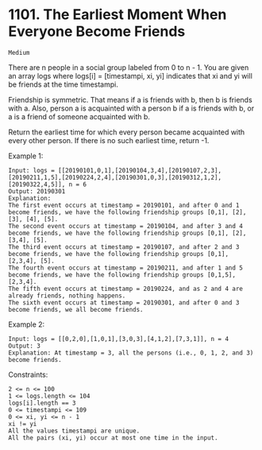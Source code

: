 # 1101. The Earliest Moment When Everyone Become Friends

`Medium`

There are n people in a social group labeled from 0 to n - 1. You are given an array logs where logs[i] = [timestampi, xi, yi] indicates that xi and yi will be friends at the time timestampi.

Friendship is symmetric. That means if a is friends with b, then b is friends with a. Also, person a is acquainted with a person b if a is friends with b, or a is a friend of someone acquainted with b.

Return the earliest time for which every person became acquainted with every other person. If there is no such earliest time, return -1.

Example 1:

```note
Input: logs = [[20190101,0,1],[20190104,3,4],[20190107,2,3],[20190211,1,5],[20190224,2,4],[20190301,0,3],[20190312,1,2],[20190322,4,5]], n = 6
Output: 20190301
Explanation:
The first event occurs at timestamp = 20190101, and after 0 and 1 become friends, we have the following friendship groups [0,1], [2], [3], [4], [5].
The second event occurs at timestamp = 20190104, and after 3 and 4 become friends, we have the following friendship groups [0,1], [2], [3,4], [5].
The third event occurs at timestamp = 20190107, and after 2 and 3 become friends, we have the following friendship groups [0,1], [2,3,4], [5].
The fourth event occurs at timestamp = 20190211, and after 1 and 5 become friends, we have the following friendship groups [0,1,5], [2,3,4].
The fifth event occurs at timestamp = 20190224, and as 2 and 4 are already friends, nothing happens.
The sixth event occurs at timestamp = 20190301, and after 0 and 3 become friends, we all become friends.
```

Example 2:

```note
Input: logs = [[0,2,0],[1,0,1],[3,0,3],[4,1,2],[7,3,1]], n = 4
Output: 3
Explanation: At timestamp = 3, all the persons (i.e., 0, 1, 2, and 3) become friends.
```

Constraints:

```note
2 <= n <= 100
1 <= logs.length <= 104
logs[i].length == 3
0 <= timestampi <= 109
0 <= xi, yi <= n - 1
xi != yi
All the values timestampi are unique.
All the pairs (xi, yi) occur at most one time in the input.
```
